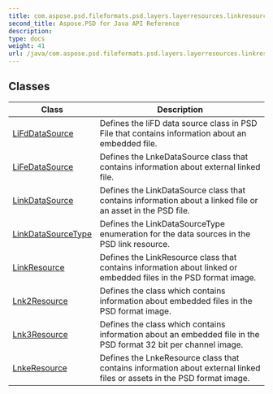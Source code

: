 ```yaml
---
title: com.aspose.psd.fileformats.psd.layers.layerresources.linkresources
second_title: Aspose.PSD for Java API Reference
description: 
type: docs
weight: 41
url: /java/com.aspose.psd.fileformats.psd.layers.layerresources.linkresources/
---
```



## Classes

| Class | Description |
| --- | --- |
| [LiFdDataSource](../com.aspose.psd.fileformats.psd.layers.layerresources.linkresources/lifddatasource) | Defines the liFD data source class in PSD File that contains information about an embedded file. |
| [LiFeDataSource](../com.aspose.psd.fileformats.psd.layers.layerresources.linkresources/lifedatasource) | Defines the LnkeDataSource class that contains information about external linked file. |
| [LinkDataSource](../com.aspose.psd.fileformats.psd.layers.layerresources.linkresources/linkdatasource) | Defines the LinkDataSource class that contains information about a linked file or an asset in the PSD file. |
| [LinkDataSourceType](../com.aspose.psd.fileformats.psd.layers.layerresources.linkresources/linkdatasourcetype) | Defines the LinkDataSourceType enumeration for the data sources in the PSD link resource. |
| [LinkResource](../com.aspose.psd.fileformats.psd.layers.layerresources.linkresources/linkresource) | Defines the LinkResource class that contains information about linked or embedded files in the PSD format image. |
| [Lnk2Resource](../com.aspose.psd.fileformats.psd.layers.layerresources.linkresources/lnk2resource) | Defines the class which contains information about embedded files in the PSD format image. |
| [Lnk3Resource](../com.aspose.psd.fileformats.psd.layers.layerresources.linkresources/lnk3resource) | Defines the class which contains information about an embedded file in the PSD format 32 bit per channel image. |
| [LnkeResource](../com.aspose.psd.fileformats.psd.layers.layerresources.linkresources/lnkeresource) | Defines the LnkeResource class that contains information about external linked files or assets in the PSD format image. |
